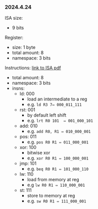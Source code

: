### 2024.4.24  

ISA size:
 - 9 bits  


Register:
- size: 1 byte
- total amount: 8 
- namespace: 3 bits

Instructions:
[link to ISA pdf](https://drive.google.com/file/d/13Y4vb4rbdHncJQRD8_gCckEcnlmZvwQp/view?usp=sharing)
- total amount: 8 
- namespace: 3 bits
- insns:
  - ld: 000
    -  load an intermediate to a reg
    -  e.g. `ld R3 7⇔ 000_011_111`
  - rst: 001
    - by default left shift
    -  e.g. `lrt R0 101  ⇔ 001_000_101`
  - add: 010
    - e.g. `add R0, R1 ⇔ 010_000_001`
  - pos: 011
    - e.g. `pos R0 R1 ⇔ 011_000_001`
  - xor: 100
    -  bitwise xor
    -  e.g. `xor R0 R1 ⇔ 100_000_001`
  - jmp: 101
    -  e.g. `beq R0 R1 ⇔ 101_000_110`
  - lw: 110
    -  load from memory at reg
    -  e.g `lw R0 R1 ⇔ 110_000_001`
  - st: 111
    -  store to memory at reg
    -  e.g. `sw R0 R1 ⇔ 111_000_001`
 
